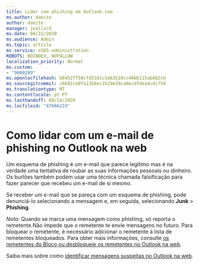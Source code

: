 ```yaml
---
title: Lidar com phishing em Outlook.com
ms.author: daeite
author: daeite
manager: joallard
ms.date: 04/21/2020
ms.audience: Admin
ms.topic: article
ms.service: o365-administration
ROBOTS: NOINDEX, NOFOLLOW
localization_priority: Normal
ms.custom:
- "9000289"
ms.openlocfilehash: b84527f58cfd5101c5a63510cc46bb115ab862cb
ms.sourcegitcommit: c6692ce0fa1358ec3529e59ca0ecdfdea4cdc759
ms.translationtype: MT
ms.contentlocale: pt-PT
ms.lasthandoff: 09/14/2020
ms.locfileid: "47666233"
---
```

# <a name="how-to-deal-with-a-phishing-email-in-outlook-on-the-web"></a>Como lidar com um e-mail de phishing no Outlook na web

Um esquema de phishing é um e-mail que parece legítimo mas é na verdade uma tentativa de roubar as suas informações pessoais ou dinheiro. Os burlões também podem usar uma técnica chamada falsificação para fazer parecer que recebeu um e-mail de si mesmo.

Se receber um e-mail que se pareça com um esquema de phishing, pode denunciá-lo selecionando a mensagem e, em seguida, selecionando **Junk**  >  **Phishing**.

*Nota:* Quando se marca uma mensagem como phishing, só reporta o remetente.Não impede que o remetente te envie mensagens no futuro. Para bloquear o remetente, é necessário adicionar o remetente à lista de remetentes bloqueados. Para obter mais informações, consulte [os remetentes do Bloco ou desbloqueie os remetentes no Outlook na web](https://support.office.com/article/9bf812d4-6995-4d19-901a-76d6e26939b0).

Saiba mais sobre como [identificar mensagens suspeitas no Outlook na web](https://support.office.com/article/3d44102b-6ce3-4f7c-a359-b623bec82206).